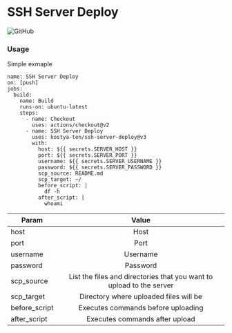 # SSH Server Deploy

![GitHub](https://img.shields.io/github/license/kostya-ten/ssh-server-deploy)


### Usage

Simple exmaple

```
name: SSH Server Deploy
on: [push]
jobs:
  build:
    name: Build
    runs-on: ubuntu-latest
    steps:
      - name: Checkout
        uses: actions/checkout@v2
      - name: SSH Server Deploy
        uses: kostya-ten/ssh-server-deploy@v3
        with:
          host: ${{ secrets.SERVER_HOST }}
          port: ${{ secrets.SERVER_PORT }}
          username: ${{ secrets.SERVER_USERNAME }}
          password: ${{ secrets.SERVER_PASSWORD }}
          scp_source: README.md
          scp_target: ~/
          before_script: |
            df -h
          after_script: |
            whoami
```

| Param         | Value         |
| ------------- |:-------------:|
| host          | Host          |
| port          | Port          |
| username      | Username      |
| password      | Password      |
| scp_source    | List the files and directories that you want to upload to the server      |
| scp_target    | Directory where uploaded files will be |
| before_script | Executes commands before uploading |
| after_script  | Executes commands after upload |
